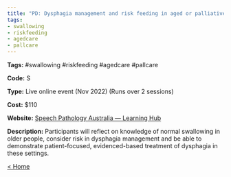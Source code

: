 ```yaml
---
title: "PD: Dysphagia management and risk feeding in aged or palliative care"
tags:
- swallowing
- riskfeeding
- agedcare
- pallcare
---
```


<p><b>Tags:</b> #swallowing  #riskfeeding #agedcare #pallcare</p>
<p><b>Code:</b> S</p>
<p><b>Type:</b> Live online event (Nov 2022) (Runs over 2 sessions)</p>
<p><b>Cost:</b> $110</p>
<p><b>Website:</b>
<a href="https://learninghub.speechpathologyaustralia.org.au/speechpathologyaust/2690-dysphagia-management-and-risk-feeding-in-aged-or-palliative-care-nov-2022/">Speech Pathology Australia — Learning Hub</a></p>

<p><b>Description:</b>
Participants will reflect on knowledge of normal swallowing in older people, consider risk in dysphagia management and be able to demonstrate patient-focused, evidenced-based treatment of dysphagia in these settings.</p>

<p><a href="https://speechiegoodies.github.io/CPD-Vault">&lt; Home</a></p>